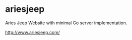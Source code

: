 ariesjeep
=========

Aries Jeep Website with minimal Go server implementation.

http://www.ariesjeep.com/
